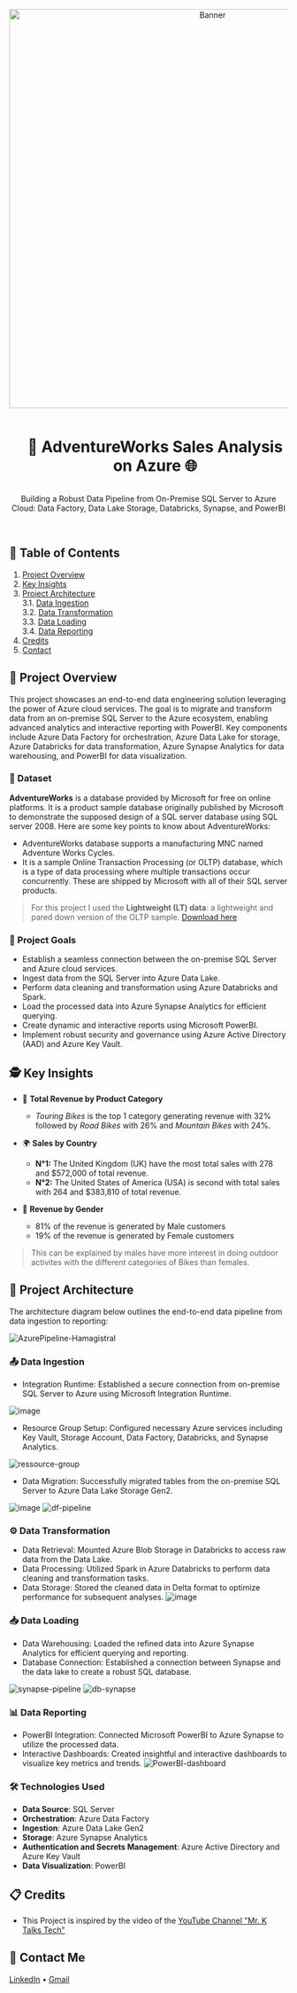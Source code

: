 <div align="center">
  <a href="#">
    <img src="https://github.com/Jangs13/AdventureWork_Azure_Project/blob/master/powerBI_1.png" alt="Banner" width="720">
  </a>

  <div id="user-content-toc">
    <ul>
      <summary><h1 style="display: inline-block;">🚀 AdventureWorks Sales Analysis on Azure 🌐</h1></summary>
    </ul>
  </div>
  
  <p>Building a Robust Data Pipeline from On-Premise SQL Server to Azure Cloud: Data Factory, Data Lake Storage, Databricks, Synapse, and PowerBI</p>
</div>
<br>

## 📝 Table of Contents
1. [Project Overview](#introduction)
2. [Key Insights](#key-insights)
3. [Project Architecture](#project-architecture)  
  3.1. [Data Ingestion](#data-ingestion)  
  3.2. [Data Transformation](#data-transformation)  
  3.3. [Data Loading](#data-loading)  
  3.4. [Data Reporting](#data-reporting)
4. [Credits](#credits)
5. [Contact](#contact)

<a name="introduction"></a>
## 🔬 Project Overview 

This project showcases an end-to-end data engineering solution leveraging the power of Azure cloud services. The goal is to migrate and transform data from an on-premise SQL Server to the Azure ecosystem, enabling advanced analytics and interactive reporting with PowerBI. Key components include Azure Data Factory for orchestration, Azure Data Lake for storage, Azure Databricks for data transformation, Azure Synapse Analytics for data warehousing, and PowerBI for data visualization. 

### 💾 Dataset

**AdventureWorks** is a database provided by Microsoft for free on online platforms. It is a product sample database originally published by Microsoft to demonstrate the supposed design of a SQL server database using SQL server 2008. Here are some key points to know about AdventureWorks:

- AdventureWorks database supports a manufacturing MNC named Adventure Works Cycles.
- It is a sample Online Transaction Processing (or OLTP) database, which is a type of data processing where multiple transactions occur concurrently. These are shipped by Microsoft with all of their SQL server products.

> For this project I used the **Lightweight (LT) data**: a lightweight and pared down version of the OLTP sample. [Download here](https://github.com/Microsoft/sql-server-samples/releases/download/adventureworks/AdventureWorksLT2022.bak)

### 🎯 Project Goals

- Establish a seamless connection between the on-premise SQL Server and Azure cloud services.
- Ingest data from the SQL Server into Azure Data Lake.
- Perform data cleaning and transformation using Azure Databricks and Spark.
- Load the processed data into Azure Synapse Analytics for efficient querying.
- Create dynamic and interactive reports using Microsoft PowerBI.
- Implement robust security and governance using Azure Active Directory (AAD) and Azure Key Vault.

<a name="key-insights"></a>
## 🕵️ Key Insights

- 💸 **Total Revenue by Product Category**
  - *Touring Bikes* is the top 1 category generating revenue with 32% followed by *Road Bikes* with 26% and *Mountain Bikes* with 24%.
 
- 🌍 **Sales by Country**
  - **N°1:** The United Kingdom (UK) have the most total sales with 278 and $572,000 of total revenue.
  - **N°2:** The United States of America (USA) is second with total sales with 264 and $383,810 of total revenue.

- 🚻 **Revenue by Gender**
  - 81% of the revenue is generated by Male customers
  - 19% of the revenue is generated by Female customers  

> This can be explained by males have more interest in doing outdoor activites with the different categories of Bikes than females.

<a name="project-architecture"></a>
## 📝 Project Architecture

The architecture diagram below outlines the end-to-end data pipeline from data ingestion to reporting:

![AzurePipeline-Hamagistral](https://github.com/Hamagistral/Azure-AW/assets/66017329/ebb0f88b-917f-4a6a-be6b-ddf6093ad793)

<a name="data-ingestion"></a>
### 📤 Data Ingestion
-  Integration Runtime: Established a secure connection from on-premise SQL Server to Azure using Microsoft Integration Runtime.

![image](https://github.com/Jangs13/AdventureWork_Azure_Project/blob/master/MIR.png)

- Resource Group Setup: Configured necessary Azure services including Key Vault, Storage Account, Data Factory, Databricks, and Synapse Analytics.

![ressource-group](https://github.com/Jangs13/AdventureWork_Azure_Project/blob/master/resourcegroup.png)

- Data Migration: Successfully migrated tables from the on-premise SQL Server to Azure Data Lake Storage Gen2.

![image](https://github.com/Jangs13/AdventureWork_Azure_Project/blob/master/storageacc.png)
![df-pipeline](https://github.com/Jangs13/AdventureWork_Azure_Project/blob/master/synapsepipeline.png)

<a name="data-transformation"></a>
### ⚙️ Data Transformation
- Data Retrieval: Mounted Azure Blob Storage in Databricks to access raw data from the Data Lake.
- Data Processing: Utilized Spark in Azure Databricks to perform data cleaning and transformation tasks.
- Data Storage: Stored the cleaned data in Delta format to optimize performance for subsequent analyses.
![image](https://github.com/Jangs13/AdventureWork_Azure_Project/blob/master/Databricks_transformation.png)

<a name="data-loading"></a>
### 📥 Data Loading
- Data Warehousing: Loaded the refined data into Azure Synapse Analytics for efficient querying and reporting.
- Database Connection: Established a connection between Synapse and the data lake to create a robust SQL database.

![synapse-pipeline](https://github.com/Jangs13/AdventureWork_Azure_Project/blob/master/synapsepipeline2.png)
![db-synapse](https://github.com/Jangs13/AdventureWork_Azure_Project/blob/master/synapsedb.png)

<a name="data-reporting"></a>
### 📊 Data Reporting
- PowerBI Integration: Connected Microsoft PowerBI to Azure Synapse to utilize the processed data.
- Interactive Dashboards: Created insightful and interactive dashboards to visualize key metrics and trends.
![PowerBI-dashboard](https://github.com/Jangs13/AdventureWork_Azure_Project/blob/master/powerBI_1.png)

### 🛠️ Technologies Used

- **Data Source**: SQL Server
- **Orchestration**: Azure Data Factory
- **Ingestion**: Azure Data Lake Gen2
- **Storage**: Azure Synapse Analytics
- **Authentication and Secrets Management**: Azure Active Directory and Azure Key Vault
- **Data Visualization**: PowerBI

<a name="credits"></a>
## 📋 Credits

- This Project is inspired by the video of the [YouTube Channel "Mr. K Talks Tech"](https://www.youtube.com/watch?v=iQ41WqhHglk)  

<a name="contact"></a>
## 📨 Contact Me

[LinkedIn](https://www.linkedin.com/in/atharv-jangam/) •
[Gmail](atharvjangam30@gmail.com)
